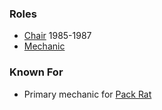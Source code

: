 
### Roles

* [Chair](Chair) 1985-1987
* [Mechanic](Mechanic)

### Known For

* Primary mechanic for [Pack Rat](Pack-Rat)